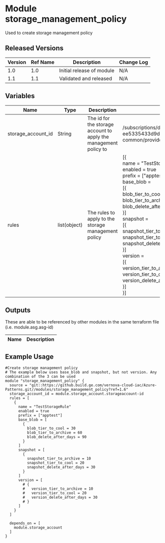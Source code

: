 # Module storage_management_policy

Used to create storage management policy

## Released Versions

| Version | Ref Name | Description               | Change Log |
| ------- | -------- | ------------------------- | ---------- |
| 1.0     | 1.0      | Initial release of module | N/A        |
| 1.1     | 1.1      | Validated and released    | N/A        |

## Variables

| Name               | Type         | Description                                                      | Example                                                                                                                                                                                                                                                                                                                                                                                                                                                         | Optional? |
| ------------------ | ------------ | ---------------------------------------------------------------- | --------------------------------------------------------------------------------------------------------------------------------------------------------------------------------------------------------------------------------------------------------------------------------------------------------------------------------------------------------------------------------------------------------------------------------------------------------------- | --------- |
| storage_account_id | String       | The id for the storage account to apply the management policy to | /subscriptions/d0795f6d-b7a1-41a6-a156-ee5335433d9d/resourceGroups/rg-327-uai3047228-common/providers/Microsoft.Storage/storageAccounts/sa327uai3047228common                                                                                                                                                                                                                                                                                                   | No        |
| rules              | list(object) | The rules to apply to the storage management policy              | [{<br>name = "TestStorageRule" <br>enabled = true<br> prefix = ["apptest"] <br>base_blob = <br>[{ <br>blob_tier_to_cool = 30 <br>blob_tier_to_archive = 60 <br>blob_delete_after_days = 90<br>}] <br>snapshot = <br>[{<br>snapshot_tier_to_archive = 10<br>snapshot_tier_to_cool = 20<br>snapshot_delete_after_days = 30<br>}] <br>version = <br>[{<br>version_tier_to_archive = 10 <br>version_tier_to_cool = 20<br>version_delete_after_days = 30<br>}]<br>}] | No        |

## Outputs

These are able to be referenced by other modules in the same terraform file (i.e. module.asg.asg-id)

| Name | Description |
| ---- | ----------- |

## Example Usage

```
#Create storage management policy
# The example below uses base_blob and snapshot, but not version. Any combination of the 3 can be used
module "storage_management_policy" {
  source = "git::https://github.build.ge.com/vernova-cloud-iac/Azure-Patterns.git//modules/storage_management_policy?ref=1.6"
  storage_account_id = module.storage_account.storageaccount-id
  rules = [
    {
      name = "TestStorageRule"
      enabled = true
      prefix = ["apptest"]
      base_blob = [
        {
          blob_tier_to_cool = 30
          blob_tier_to_archive = 60
          blob_delete_after_days = 90
        }
      ]
      snapshot = [
        {
          snapshot_tier_to_archive = 10
          snapshot_tier_to_cool = 20
          snapshot_delete_after_days = 30
        }
      ]
      version = [
        # {
        #   version_tier_to_archive = 10
        #   version_tier_to_cool = 20
        #   version_delete_after_days = 30
        # }
      ]
    }
  ]

  depends_on = [
    module.storage_account
  ]
}
```
